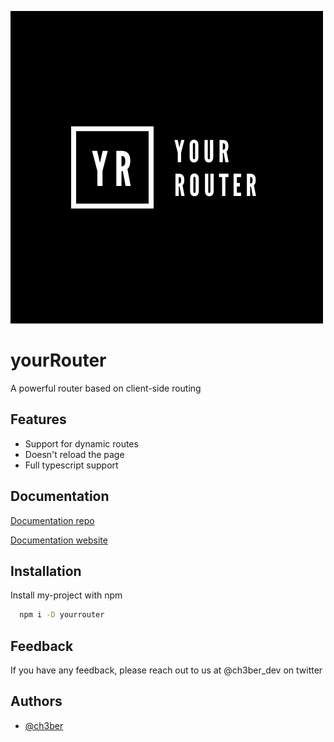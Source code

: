 
![Logo](./static/img/full-logo.png)


# yourRouter

A powerful router based on client-side routing

## Features

- Support for dynamic routes
- Doesn't reload the page
- Full typescript support

## Documentation

[Documentation repo](https://github.com/ch3ber/yourRouter-docs)

[Documentation website](https://ch3ber.github.io/yourRouter-docs)


## Installation

Install my-project with npm

```bash
  npm i -D yourrouter
```

## Feedback

If you have any feedback, please reach out to us at @ch3ber_dev on twitter


## Authors

- [@ch3ber](https://www.github.com/ch3ber)
